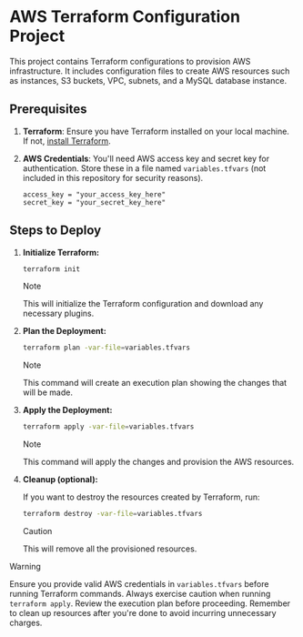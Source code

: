 # AWS Terraform Configuration Project

This project contains Terraform configurations to provision AWS infrastructure. It includes configuration files to create AWS resources such as instances, S3 buckets, VPC, subnets, and a MySQL database instance.

## Prerequisites

1. **Terraform**: Ensure you have Terraform installed on your local machine. If not, [install Terraform](https://www.terraform.io/downloads.html).

2. **AWS Credentials**: You'll need AWS access key and secret key for authentication. Store these in a file named `variables.tfvars` (not included in this repository for security reasons).

    ```hcl
    access_key = "your_access_key_here"
    secret_key = "your_secret_key_here"
    ```

## Steps to Deploy

1. **Initialize Terraform:**

    ```bash
    terraform init
    ```
   > [!NOTE]  
   > This will initialize the Terraform configuration and download any necessary plugins.

3. **Plan the Deployment:**

    ```bash
    terraform plan -var-file=variables.tfvars
    ```
    > [!NOTE]  
    > This command will create an execution plan showing the changes that will be made.
    

4. **Apply the Deployment:**

    ```bash
    terraform apply -var-file=variables.tfvars
    ```
    > [!NOTE]  
    > This command will apply the changes and provision the AWS resources.
    

5. **Cleanup (optional):**

    If you want to destroy the resources created by Terraform, run:

    ```bash
    terraform destroy -var-file=variables.tfvars
    ```
    > [!CAUTION]  
    >  This will remove all the provisioned resources.

   


> [!WARNING]  
> Ensure you provide valid AWS credentials in `variables.tfvars` before running Terraform commands.
> Always exercise caution when running `terraform apply`. Review the execution plan before proceeding.
> Remember to clean up resources after you're done to avoid incurring unnecessary charges.



